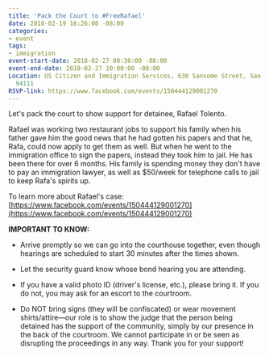 ```yaml
---
title: 'Pack the Court to #FreeRafael'
date: 2018-02-19 16:26:00 -08:00
categories:
- event
tags:
- immigration
event-start-date: 2018-02-27 08:30:00 -08:00
event-end-date: 2018-02-27 10:00:00 -08:00
Location: US Citizen and Immigration Services, 630 Sansome Street, San Francisco CA
  94111
RSVP-link: https://www.facebook.com/events/150444129001270
---
```


Let's pack the court to show support for detainee, Rafael Tolento.

Rafael was working two restaurant jobs to support his family when his father gave him the good news that he had gotten his papers and that he, Rafa, could now apply to get them as well. But when he went to the immigration office to sign the papers, instead they took him to jail. He has been there for over 6 months. His family is spending money they don't have to pay an immigration lawyer, as well as $50/week for telephone calls to jail to keep Rafa's spirits up.

To learn more about Rafael's case: [https://www.facebook.com/events/150444129001270](https://www.facebook.com/events/150444129001270)

**IMPORTANT TO KNOW:**

* Arrive promptly so we can go into the courthouse together, even though hearings are scheduled to start 30 minutes after the times shown.

* Let the security guard know whose bond hearing you are attending.

* If you have a valid photo ID (driver's license, etc.), please bring it. If you do not, you may ask for an escort to the courtroom.

* Do NOT bring signs (they will be confiscated) or wear movement shirts/attire—our role is to show the judge that the person being detained has the support of the community, simply by our presence in the back of the courtroom. We cannot participate in or be seen as disrupting the proceedings in any way. Thank you for your support!